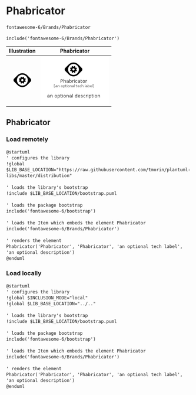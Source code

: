 # Phabricator


```text
fontawesome-6/Brands/Phabricator
```

```text
include('fontawesome-6/Brands/Phabricator')
```



| Illustration | Phabricator |
| :---: | :---: |
| ![illustration for Illustration](../../fontawesome-6/Brands/Phabricator.png) | ![illustration for Phabricator](../../fontawesome-6/Brands/Phabricator.Local.png) |




## Phabricator

### Load remotely
```plantuml
@startuml
' configures the library
!global $LIB_BASE_LOCATION="https://raw.githubusercontent.com/tmorin/plantuml-libs/master/distribution"

' loads the library's bootstrap
!include $LIB_BASE_LOCATION/bootstrap.puml

' loads the package bootstrap
include('fontawesome-6/bootstrap')

' loads the Item which embeds the element Phabricator
include('fontawesome-6/Brands/Phabricator')

' renders the element
Phabricator('Phabricator', 'Phabricator', 'an optional tech label', 'an optional description')
@enduml
```

### Load locally
```plantuml
@startuml
' configures the library
!global $INCLUSION_MODE="local"
!global $LIB_BASE_LOCATION="../.."

' loads the library's bootstrap
!include $LIB_BASE_LOCATION/bootstrap.puml

' loads the package bootstrap
include('fontawesome-6/bootstrap')

' loads the Item which embeds the element Phabricator
include('fontawesome-6/Brands/Phabricator')

' renders the element
Phabricator('Phabricator', 'Phabricator', 'an optional tech label', 'an optional description')
@enduml
```

